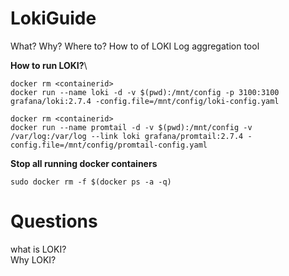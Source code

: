 # LokiGuide
What? Why? Where to? How to of LOKI Log aggregation tool

**How to run LOKI?**\
```
docker rm <containerid>
docker run --name loki -d -v $(pwd):/mnt/config -p 3100:3100 grafana/loki:2.7.4 -config.file=/mnt/config/loki-config.yaml

docker rm <containerid>
docker run --name promtail -d -v $(pwd):/mnt/config -v /var/log:/var/log --link loki grafana/promtail:2.7.4 -config.file=/mnt/config/promtail-config.yaml
```

**Stop all running docker containers**
```
sudo docker rm -f $(docker ps -a -q)
```

# Questions
what is LOKI?\
Why LOKI?
